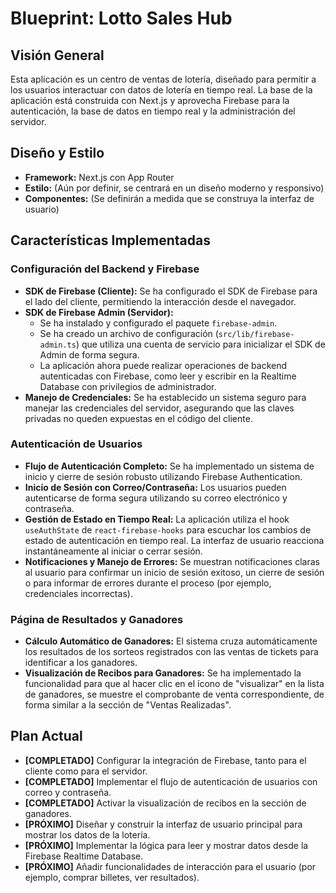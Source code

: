 # Blueprint: Lotto Sales Hub

## Visión General

Esta aplicación es un centro de ventas de lotería, diseñado para permitir a los usuarios interactuar con datos de lotería en tiempo real. La base de la aplicación está construida con Next.js y aprovecha Firebase para la autenticación, la base de datos en tiempo real y la administración del servidor.

## Diseño y Estilo

*   **Framework:** Next.js con App Router
*   **Estilo:** (Aún por definir, se centrará en un diseño moderno y responsivo)
*   **Componentes:** (Se definirán a medida que se construya la interfaz de usuario)

## Características Implementadas

### **Configuración del Backend y Firebase**

*   **SDK de Firebase (Cliente):** Se ha configurado el SDK de Firebase para el lado del cliente, permitiendo la interacción desde el navegador.
*   **SDK de Firebase Admin (Servidor):**
    *   Se ha instalado y configurado el paquete `firebase-admin`.
    *   Se ha creado un archivo de configuración (`src/lib/firebase-admin.ts`) que utiliza una cuenta de servicio para inicializar el SDK de Admin de forma segura.
    *   La aplicación ahora puede realizar operaciones de backend autenticadas con Firebase, como leer y escribir en la Realtime Database con privilegios de administrador.
*   **Manejo de Credenciales:** Se ha establecido un sistema seguro para manejar las credenciales del servidor, asegurando que las claves privadas no queden expuestas en el código del cliente.

### **Autenticación de Usuarios**

*   **Flujo de Autenticación Completo:** Se ha implementado un sistema de inicio y cierre de sesión robusto utilizando Firebase Authentication.
*   **Inicio de Sesión con Correo/Contraseña:** Los usuarios pueden autenticarse de forma segura utilizando su correo electrónico y contraseña.
*   **Gestión de Estado en Tiempo Real:** La aplicación utiliza el hook `useAuthState` de `react-firebase-hooks` para escuchar los cambios de estado de autenticación en tiempo real. La interfaz de usuario reacciona instantáneamente al iniciar o cerrar sesión.
*   **Notificaciones y Manejo de Errores:** Se muestran notificaciones claras al usuario para confirmar un inicio de sesión exitoso, un cierre de sesión o para informar de errores durante el proceso (por ejemplo, credenciales incorrectas).

### **Página de Resultados y Ganadores**

*   **Cálculo Automático de Ganadores:** El sistema cruza automáticamente los resultados de los sorteos registrados con las ventas de tickets para identificar a los ganadores.
*   **Visualización de Recibos para Ganadores:** Se ha implementado la funcionalidad para que al hacer clic en el ícono de "visualizar" en la lista de ganadores, se muestre el comprobante de venta correspondiente, de forma similar a la sección de "Ventas Realizadas".

## Plan Actual

*   **[COMPLETADO]** Configurar la integración de Firebase, tanto para el cliente como para el servidor.
*   **[COMPLETADO]** Implementar el flujo de autenticación de usuarios con correo y contraseña.
*   **[COMPLETADO]** Activar la visualización de recibos en la sección de ganadores.
*   **[PRÓXIMO]** Diseñar y construir la interfaz de usuario principal para mostrar los datos de la lotería.
*   **[PRÓXIMO]** Implementar la lógica para leer y mostrar datos desde la Firebase Realtime Database.
*   **[PRÓXIMO]** Añadir funcionalidades de interacción para el usuario (por ejemplo, comprar billetes, ver resultados).

